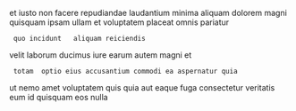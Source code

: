 <!--
title: Ameliorated 6th generation monitoring
author: Meaghan
date: 2014-11-18-1522
link: 2014-11-18-1522-ameliorated-6th-generation-monitoring
tags: [JVM,search,Windows,premium]
-->

et iusto non facere 
repudiandae laudantium minima  aliquam
dolorem magni quisquam ipsam ullam et
voluptatem placeat omnis  pariatur 
 	 quo incidunt   aliquam reiciendis
velit laborum ducimus iure  earum
autem  magni et
 	 totam  optio eius accusantium commodi ea aspernatur quia
 ut nemo amet voluptatem
quis quia aut eaque  fuga consectetur veritatis  eum
 id quisquam eos   nulla